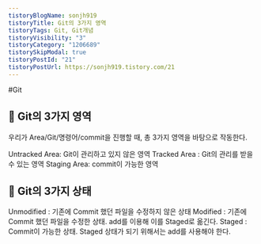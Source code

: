 ```yaml
---
tistoryBlogName: sonjh919
tistoryTitle: Git의 3가지 영역
tistoryTags: Git, Git개념
tistoryVisibility: "3"
tistoryCategory: "1206689"
tistorySkipModal: true
tistoryPostId: "21"
tistoryPostUrl: https://sonjh919.tistory.com/21
---
```

#Git 
## 🌈 Git의 3가지 영역
우리가 Area/Git/명령어/commit을 진행할 때, 총 3가지 영역을 바탕으로 작동한다.

Untracked Area: Git이 관리하고 있지 않은 영역
Tracked Area : Git의 관리를 받을 수 있는 영역
Staging Area: commit이 가능한 영역

## 🌈 Git의 3가지 상태
Unmodified : 기존에 Commit 했던 파일을 수정하지 않은 상태
Modified : 기존에 Commit 했던 파일을 수정한 상태. add를 이용해 이를 Staged로 옮긴다.
Staged : Commit이 가능한 상태. Staged 상태가 되기 위해서는 add를 사용해야 한다.

